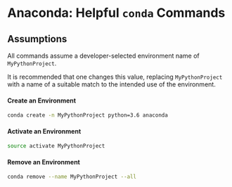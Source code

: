 # Anaconda: Helpful `conda` Commands

## Assumptions

All commands assume a developer-selected environment name of `MyPythonProject`.

It is recommended that one changes this value, replacing `MyPythonProject` with a name of a suitable match to the intended use of the environment.

#### Create an Environment

```bash
conda create -n MyPythonProject python=3.6 anaconda
```

#### Activate an Environment

```bash
source activate MyPythonProject
```

#### Remove an Environment

```bash
conda remove --name MyPythonProject --all
```
